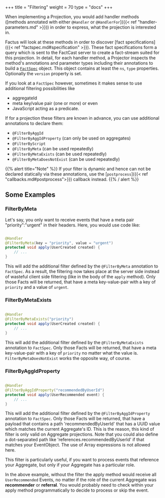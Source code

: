 +++
title = "Filtering"
weight = 70
type = "docs"
+++

When implementing a Projection, you would add handler methods
([methods annotated with either `@Handler` or `@HandlerFor`]({{< ref "handler-parameters.md" >}}))
in order to express, what the projection is interested in.

Factus will look at these methods in order to discover [fact specifications]({{< ref "factspec.md#specification" >}}).
These fact specifications form a query which is sent to the FactCast server to create a fact-stream suited for this
projection.
In detail, for each handler method, a Projector inspects the method's annotations and parameter types
including their annotations to build a
[
`FactSpec`](https://github.com/factcast/factcast/blob/main/factcast-core/src/main/java/org/factcast/core/spec/FactSpec.java)
object.
This object contains at least the `ns`, `type` properties. Optionally the `version` property is set.

If you look at a `FactSpec` however, sometimes it makes sense to use additional filtering possibilities like

- aggregateId
- meta key/value pair (one or more) or even
- JavaScript acting as a predicate.

If for a projection these filters are known in advance, you can use additional annotations to declare them:

- `@FilterByAggId`
- `@FilterByAggIdProperty` (can only be used on aggregates)
- `@FilterByScript`
- `@FilterByMeta` (can be used repeatedly)
- `@FilterByMetaExists` (can be used repeatedly)
- `@FilterByMetaDoesNotExist` (can be used repeatedly)

{{% alert title="Note" %}}
If your filter is dynamic and hence can not be declared statically via these annotations,
use the [`postprocess`]({{< ref "callbacks.md#postprocess">}}) callback instead.
{{% / alert %}}

## Some Examples

### FilterByMeta

Let's say, you only want to receive events that have a meta pair "priority":"urgent" in their headers.
Here, you would use code like:

```java

@Handler
@FilterByMeta(key = "priority", value = "urgent")
protected void apply(UserCreated created) {
    // ...
}
```

This will add the additional filter defined by the `@FilterByMeta` annotation to `FactSpec`.
As a result, the filtering now takes place at the server side instead of
wasteful client side filtering (like in the body of the `apply` method).
Only those Facts will be returned, that have a meta key-value-pair with a key of `priority` and a value of `urgent`.

### FilterByMetaExists

```java

@Handler
@FilterByMetaExists("priority")
protected void apply(UserCreated created) {
    // ...
}
```

This will add the additional filter defined by the `@FilterByMetaExists` annotation to `FactSpec`.
Only those Facts will be returned, that have a meta key-value-pair with a key of `priority` no matter what the value is.
`FilterByMetaDoesNotExist` works the opposite way, of course.

### FilterByAggIdProperty

```java

@Handler
@FilterByAggIdProperty("recommendedByUserId")
protected void apply(UserRecommended event) {
    // ...
}
```

This will add the additional filter defined by the `@FilterByAggIdProperty` annotation to `FactSpec`.
Only those Facts will be returned, that have a payload that contains a path 'recommendedByUserId' that has a UUID value
which
matches the current Aggregate's ID. This is the reason, this kind of filter is only valid on Aggregate projections.
Note that you could also define a dot-separated path like 'references.recommendedByUserId' if that matches your
EventObject.
The use of Array expressions is not allowed here.

This filter is particularly useful, if you want to process events that reference your Aggregate, but only if your
Aggregate has a particular role.

In the above example, without the filter the apply method would receive all
`UserRecommended` Events, no matter if the role of the current Aggregate was **recommender** or **referral**. You would
probably need to check within your apply method programmatically to decide to process or skip the event.
